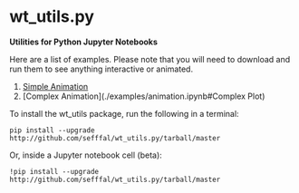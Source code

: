 # wt_utils.py
__Utilities for Python Jupyter Notebooks__

Here are a list of examples.
Please note that you will need to download and run them to see anything interactive or animated.

1. [Simple Animation](./examples/animation.ipynb)
2. [Complex Animation](./examples/animation.ipynb#Complex Plot)

To install the wt_utils package, run the following in a terminal:
~~~
pip install --upgrade http://github.com/sefffal/wt_utils.py/tarball/master
~~~

Or, inside a Jupyter notebook cell (beta):
~~~
!pip install --upgrade http://github.com/sefffal/wt_utils.py/tarball/master
~~~
